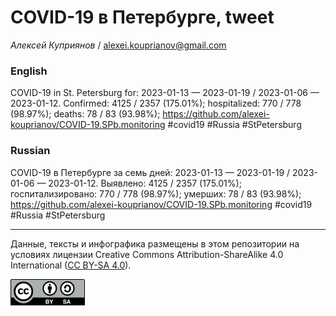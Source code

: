 COVID-19 в Петербурге, tweet
============================

*Алексей Куприянов* /
<a href="mailto:alexei.kouprianov@gmail.com" class="email">alexei.kouprianov@gmail.com</a>

### English

COVID-19 in St. Petersburg for: 2023-01-13 — 2023-01-19 / 2023-01-06 —
2023-01-12. Сonfirmed: 4125 / 2357 (175.01%); hospitalized: 770 / 778
(98.97%); deaths: 78 / 83 (93.98%);
<a href="https://github.com/alexei-kouprianov/COVID-19.SPb.monitoring" class="uri">https://github.com/alexei-kouprianov/COVID-19.SPb.monitoring</a>
\#covid19 \#Russia \#StPetersburg

### Russian

COVID-19 в Петербурге за семь дней: 2023-01-13 — 2023-01-19 / 2023-01-06
— 2023-01-12. Выявлено: 4125 / 2357 (175.01%); госпитализировано: 770 /
778 (98.97%); умерших: 78 / 83 (93.98%);
<a href="https://github.com/alexei-kouprianov/COVID-19.SPb.monitoring" class="uri">https://github.com/alexei-kouprianov/COVID-19.SPb.monitoring</a>
\#covid19 \#Russia \#StPetersburg

------------------------------------------------------------------------

Данные, тексты и инфографика размещены в этом репозитории на условиях
лицензии Creative Commons Attribution-ShareAlike 4.0 International ([CC
BY-SA 4.0](https://creativecommons.org/licenses/by-sa/4.0/)).

![](../misc/CC-BY-SA-icon.png "CC-BY-SA")
